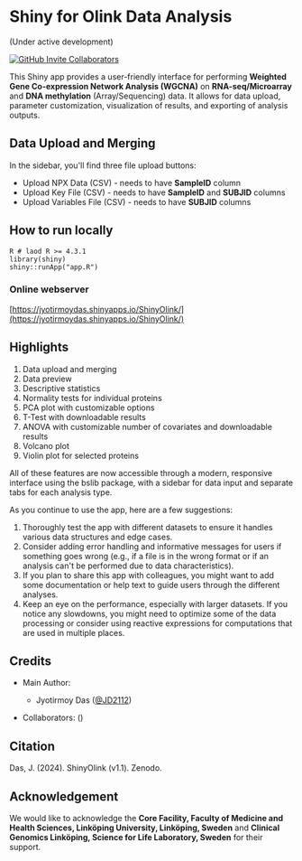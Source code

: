 # Shiny for Olink Data Analysis
(Under active development)


[![GitHub Invite Collaborators](https://img.shields.io/badge/Invite-Collaborators-blue?style=for-the-badge&logo=github)](https://github.com/JD2112/ShinyWGCNA/settings/access)

This Shiny app provides a user-friendly interface for performing **Weighted Gene Co-expression Network Analysis (WGCNA)** on **RNA-seq/Microarray** and **DNA methylation** (Array/Sequencing) data. It allows for data upload, parameter customization, visualization of results, and exporting of analysis outputs.

## Data Upload and Merging
In the sidebar, you'll find three file upload buttons:
  - Upload NPX Data (CSV) - needs to have **SampleID** column
  - Upload Key File (CSV) - needs to have **SampleID** and **SUBJID** columns
  - Upload Variables File (CSV) - needs to have **SUBJID** columns

## How to run locally
```
R # laod R >= 4.3.1
library(shiny)
shiny::runApp("app.R")
```

### Online webserver

[https://jyotirmoydas.shinyapps.io/ShinyOlink/](https://jyotirmoydas.shinyapps.io/ShinyOlink/)

## Highlights

1. Data upload and merging
2. Data preview
3. Descriptive statistics
4. Normality tests for individual proteins
5. PCA plot with customizable options
6. T-Test with downloadable results
7. ANOVA with customizable number of covariates and downloadable results
8. Volcano plot
9. Violin plot for selected proteins

All of these features are now accessible through a modern, responsive interface using the bslib package, with a sidebar for data input and separate tabs for each analysis type.

As you continue to use the app, here are a few suggestions:

1. Thoroughly test the app with different datasets to ensure it handles various data structures and edge cases.
2. Consider adding error handling and informative messages for users if something goes wrong (e.g., if a file is in the wrong format or if an analysis can't be performed due to data characteristics).
3. If you plan to share this app with colleagues, you might want to add some documentation or help text to guide users through the different analyses.
4. Keep an eye on the performance, especially with larger datasets. If you notice any slowdowns, you might need to optimize some of the data processing or consider using reactive expressions for computations that are used in multiple places.

## Credits
- Main Author: 
    - Jyotirmoy Das ([@JD2112](https://github.com/JD2112))

- Collaborators: ()

## Citation

Das, J. (2024). ShinyOlink (v1.1). Zenodo. 

## Acknowledgement

We would like to acknowledge the **Core Facility, Faculty of Medicine and Health Sciences, Linköping University, Linköping, Sweden** and **Clinical Genomics Linköping, Science for Life Laboratory, Sweden** for their support.
